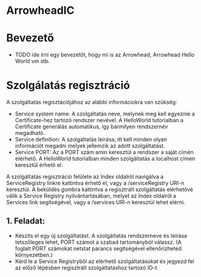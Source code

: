 # ArrowheadIC
# Bevezető
- TODO ide írni egy bevezetőt, hogy mi is az Arrowhead, Arrowhead Hello World vm stb.
# Szolgálatás regisztráció
A szolgáltatás regisztációjához az alábbi informáciokra van szükség:
* Service system name: A szolgáltatás neve, melynek meg kell egyeznie a Certificate-hez tartozó rendszer nevével. A HelloWorld tutorialban a Certificate generálás automatikus, így bármilyen rendszernév megadható.
* Service definition: A szolgáltatás leírása, itt kell minden olyan információt megadni melyek jellemzik az adott szolgáltatást.
* Service PORT: Az a PORT szám amin keresztül a rendszer a saját címén elérhető. A HelloWorld tutorialban minden szolgáltatás a localhost címen keresztül érhető el.

A szolgáltatás regisztráció felülete az Index oldalról navigálva a ServiceRegistry linkre kattintva érhető el, vagy a /serviceRegistry URI-n keresztül.
A beküldés gombra kattintva a regisztrált szolgáltatás elérhetővé válik a Service Registry nyilvántartásában, melyet az Index oldalról a Services link segítségével, vagy a /services URI-n keresztül lehet elérni. 

## 1. Feladat:

- Készíts el egy új szolgáltatást. A szolgáltatás rendszerneve és leírása tetszőleges lehet, PORT számot a szabad tartományból válassz. (A foglalt PORT számokat netstat parancs segítségével ellenőrizheted környezetben.)
- Kérd le a Service Registryből az elérhető szolgáltatásokat és jegyezd fel az előző lépésben regisztrált szolgáltatáshoz tartozó ID-t. 
